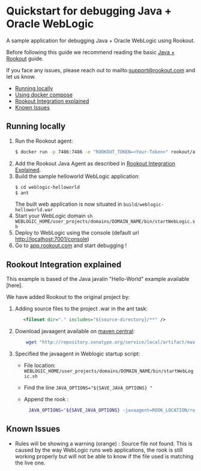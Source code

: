 # Quickstart for debugging Java + Oracle WebLogic 

A sample application for debugging Java + Oracle WebLogic using Rookout.

Before following this guide we recommend reading the basic [Java + Rookout] guide.

If you face any issues, please reach out to mailto:support@rookout.com and let us know.

* [Running locally](#running-locally)
* [Using docker compose](#using-docker-compose)
* [Rookout Integration explained](#rookout-integration-explained)
* [Known Issues](#known-issues)

## Running locally
1. Run the Rookout agent:
    ``` bash
    $ docker run -p 7486:7486 -e "ROOKOUT_TOKEN=<Your-Token>" rookout/agent
    ```
1. Add the Rookout Java Agent as described in [Rookout Integration Explained](#rookout-integration-explained).
1. Build the sample helloworld WebLogic application:
    ``` bash
    $ cd weblogic-helloworld
    $ ant
    ```
    The built web application is now situated in `build/weblogic-helloworld.war`
1. Start your WebLogic domain `sh WEBLOGIC_HOME/user_projects/domains/DOMAIN_NAME/bin/startWebLogic.sh`
1. Deploy to WebLogic using the console (default url [http://localhost:7001/console](http://localhost:7001/console))
1. Go to [app.rookout.com](https://app.rookout.com/) and start debugging !

## Rookout Integration explained

This example is based of the Java javalin "Hello-World" example available [here].

We have added Rookout to the original project by:
1. Adding source files to the project .war in the ant task:
    ```xml
       <fileset dir="." includes="${source-directory}/**" />
    ```
1. Download javaagent available on [maven central]:
    ```bash
        wget "http://repository.sonatype.org/service/local/artifact/maven/redirect?r=central-proxy&g=com.rookout&a=rook&v=LATEST"  -O rook.jar
    ```
1. Specified the javaagent in Weblogic startup script:
    
   - File location: `WEBLOGIC_HOME/user_projects/domains/DOMAIN_NAME/bin/startWebLogic.sh`
   
   - Find the line `JAVA_OPTIONS="${SAVE_JAVA_OPTIONS} "`
   - Append the rook :
   ```bash
        JAVA_OPTIONS="${SAVE_JAVA_OPTIONS} -javaagent=ROOK_LOCATION/rook.jar"
   ```

## Known Issues

- Rules will be showing a warning (orange) : Source file not found. This is caused by the way WebLogic runs web applications, the rook is still working properly but will not be able to know if the file used is matching the live one.

[Java + Rookout]: https://docs.rookout.com/docs/installation-java.html
[maven central]: https://mvnrepository.com/artifact/com.rookout/rook
